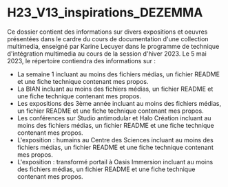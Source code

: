 # H23_V13_inspirations_DEZEMMA

Ce dossier contient des informations sur divers expositions et oeuvres présentées dans le cardre du cours de documentation d'une collection multimedia, enseigné par Karine Lecuyer dans le programme de technique d'intégration multimedia au cours de la session d'hiver 2023. Le 5 mai 2023, le répertoire contiendra des informations sur :
- La semaine 1 incluant au moins des fichiers médias, un fichier README et une fiche technique contenant mes propos.
- La BIAN incluant au moins des fichiers médias, un fichier README et une fiche technique contenant mes propos.
- Les expositions des 3ème année incluant au moins des fichiers médias, un fichier README et une fiche technique contenant mes propos.
- Les conférences sur Studio antimodular et Halo Création incluant au moins des fichiers médias, un fichier README et une fiche technique contenant mes propos.
- L'exposition : humains au Centre des Sciences incluant au moins des fichiers médias, un fichier README et une fiche technique contenant mes propos.
- L'exposition : transformé portail à Oasis Immersion incluant au moins des fichiers médias, un fichier README et une fiche technique contenant mes propos.
